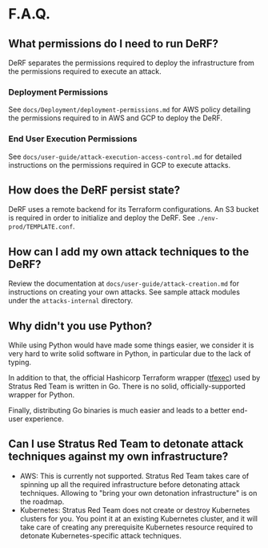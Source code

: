 # F.A.Q.

## What permissions do I need to run DeRF?

DeRF separates the permissions required to deploy the infrastructure from the permissions required to execute an attack.

### Deployment Permissions
See `docs/Deployment/deployment-permissions.md` for AWS policy detailing the permissions required to in AWS and GCP to deploy the DeRF.


### End User Execution Permissions
See `docs/user-guide/attack-execution-access-control.md` for detailed instructions on the permissions required in GCP to execute attacks.

## How does the DeRF persist state?

DeRF uses a remote backend for its Terraform configurations.  An S3 bucket is required in order to initialize and deploy the DeRF.  See `./env-prod/TEMPLATE.conf`.  

## How can I add my own attack techniques to the DeRF?

Review the documentation at `docs/user-guide/attack-creation.md` for instructions on creating your own attacks.  See sample attack modules under the `attacks-internal` directory.

## Why didn't you use Python?

While using Python would have made some things easier, we consider it is very hard to write solid software in Python, in particular due to the lack of typing.

In addition to that, the official Hashicorp Terraform wrapper ([tfexec](https://github.com/hashicorp/terraform-exec)) used by Stratus Red Team is written in Go. There is no solid, officially-supported wrapper for Python.

Finally, distributing Go binaries is much easier and leads to a better end-user experience.

## Can I use Stratus Red Team to detonate attack techniques against my own infrastructure?

- AWS: This is currently not supported. Stratus Red Team takes care of spinning up all the required infrastructure before detonating attack techniques. Allowing to "bring your own detonation infrastructure" is on the roadmap.
- Kubernetes: Stratus Red Team does not create or destroy Kubernetes clusters for you. You point it at an existing Kubernetes cluster, and it will take care of creating any prerequisite Kubernetes resource required to detonate Kubernetes-specific attack techniques.